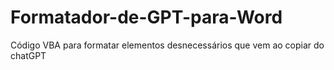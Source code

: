 # Formatador-de-GPT-para-Word
Código VBA para formatar elementos desnecessários que vem ao copiar do chatGPT
